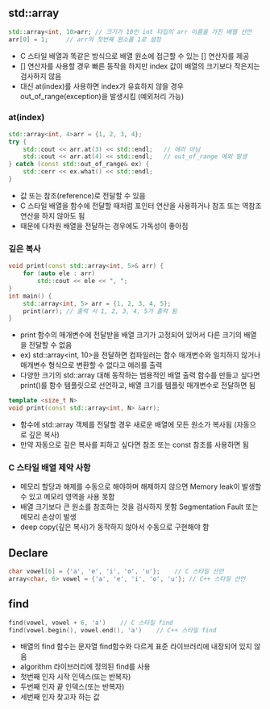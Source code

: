 ## std::array 
```cpp
std::array<int, 10>arr; // 크기가 10인 int 타입의 arr 이름을 가진 배열 선언
arr[0] = 1;     // arr의 첫번째 원소를 1로 설정
```
- C 스타일 배열과 똑같은 방식으로 배열 원소에 접근할 수 있는 [] 연산자를 제공
- [] 연산자를 사용할 경우 빠른 동작을 하지만 index 값이 배열의 크기보다 작은지는 검사하지 않음
- 대신 at(index)를 사용하면 index가 유효하지 않을 경우 out_of_range(exception)을 발생시킴 (예외처리 가능)

### at(index)
```cpp
std::array<int, 4>arr = {1, 2, 3, 4};
try {
    std::cout << arr.at(3) << std::endl;   // 에러 아님
    std::cout << arr.at(4) << std::endl;   // out_of_range 예외 발생
} catch (const std::out_of_range& ex) {
    std::cerr << ex.what() << std::endl;
}
```
- 값 또는 참조(reference)로 전달할 수 있음
- C 스타일 배열을 함수에 전달할 때처럼 포인터 연산을 사용하거나 참조 또는 역참조 연산을 하지 않아도 됨
- 때문에 다차원 배열을 전달하는 경우에도 가독성이 좋아짐

### 깊은 복사
```cpp
void print(const std::array<int, 5>& arr) {
    for (auto ele : arr) 
        std::cout << ele << ", ";
}
int main() {
    std::array<int, 5> arr = {1, 2, 3, 4, 5};
    print(arr); // 출력 시 1, 2, 3, 4, 5가 출력 됨
}
```
- print 함수의 매개변수에 전달받을 배열 크기가 고정되어 있어서 다른 크기의 배열을 전달할 수 없음
- ex) std::array<int, 10>을 전달하면 컴파일러는 함수 매개변수와 일치하지 않거나 매개변수 형식으로 변환할 수 없다고 에러를 출력
- 다양한 크기의 std::array 대해 동작하는 범용적인 배열 출력 함수를 만들고 싶다면 print()를 함수 템플릿으로 선언하고, 배열 크기를 템플릿 매개변수로 전달하면 됨
```cpp
template <size_t N>
void print(const std::array<int, N> &arr);
```
- 함수에 std::array 객체를 전달할 경우 새로운 배열에 모든 원소가 복사됨 (자동으로 깊은 복사)
- 만약 자동으로 깊은 복사를 피하고 싶다면 참조 또는 const 참조를 사용하면 됨



### C 스타일 배열 제약 사항
- 메모리 할당과 해제를 수동으로 해야하며 해제하지 않으면 Memory leak이 발생할 수 있고 메모리 영역을 사용 못함
- 배열 크기보다 큰 원소를 참조하는 것을 검사하지 못함 Segmentation Fault 또는 메모리 손상이 발생
- deep copy(깊은 복사)가 동작하지 않아서 수동으로 구현해야 함


## Declare
```cpp
char vowel[6] = {'a', 'e', 'i', 'o', 'u'};    // C 스타일 선언
array<char, 6> vowel = {'a', 'e', 'i', 'o', 'u'}; // C++ 스타일 선언
```

## find
```cpp
find(vowel, vowel + 6, 'a')    // C 스타일 find
find(vowel.begin(), vowel.end(), 'a')    // C++ 스타일 find
```
- 배열의 find 함수는 문자열 find함수와 다르게 표준 라이브러리에 내장되어 있지 않음
- algorithm 라이브러리에 정의된 find를 사용
- 첫번째 인자 시작 인덱스(또는 반복자)
- 두번째 인자 끝 인덱스(또는 반복자) 
- 세번째 인자 찾고자 하는 값
